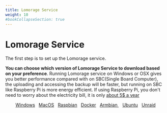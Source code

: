 ```yaml
---
title: Lomorage Service
weight: 10
#bookCollapseSection: true
---
```


# Lomorage Service

The first step is to set up the Lomorage service.

**You can choose which version of Lomorage Service to download based on your preference**. Running Lomorage service on Windows or OSX gives you better performance compared with on SBC(Single Board Computer), the uploading and accessing the backup will be faster, but running on SBC like Raspberry Pi is more energy efficient. If using Raspberry Pi, you don't need to worry about the electricity bill, it is only [about 5$ a year](https://raspberrypi.stackexchange.com/questions/5033/how-much-energy-does-the-raspberry-pi-consume-in-a-day)

<p align="center">
<a href="/docs/Installation/lomorage-service/installation-win/" title="Install Lomorage service on Windows" class="badge windows">Windows</a>
&nbsp;
<a href="/docs/Installation/lomorage-service/installation-osx/" title="Install Lomorage service on MacOS" class="badge osx">MacOS</a>
&nbsp;
<a href="/docs/Installation/lomorage-service/installation-pi/" title="Install Lomorage service on Raspberry Pi" class="badge raspberrypi">Raspbian</a>
&nbsp;
<a href="/docs/Installation/lomorage-service/installation-docker/" title="Install Lomorage service using Docker" class="badge docker">Docker</a>
&nbsp;
<a href="/docs/Installation/lomorage-service/installation-armbian/" title="Install Lomorage service on Armbian" class="badge armbian">Armbian&nbsp;</a>
&nbsp;
<a href="/docs/Installation/lomorage-service/installation-ubuntu/" title="Install Lomorage service on Ubuntu" class="badge ubuntu">Ubuntu</a>
&nbsp;
<a href="/docs/Installation/lomorage-service/installation-unraid/" title="Install Lomorage service on Unraid" class="badge unraid">Unraid</a>
</p>
